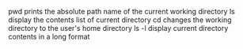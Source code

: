pwd prints the absolute path name of the current working directory
ls display the contents list of current directory
cd changes the working directory to the user's home directory
ls -l display current directory contents in a long format
